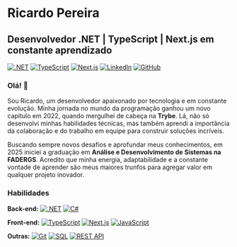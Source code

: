 # Ricardo Pereira
## Desenvolvedor .NET | TypeScript | Next.js em constante aprendizado

[![.NET](https://img.shields.io/badge/.NET-5C2D91?style=for-the-badge&logo=.net&logoColor=white)](https://dotnet.microsoft.com/)
[![TypeScript](https://img.shields.io/badge/TypeScript-007ACC?style=for-the-badge&logo=typescript&logoColor=white)](https://www.typescriptlang.org/)
[![Next.js](https://img.shields.io/badge/Next.js-000000?style=for-the-badge&logo=nextdotjs&logoColor=white)](https://nextjs.org/)
[![LinkedIn](https://img.shields.io/badge/LinkedIn-0077B5?style=for-the-badge&logo=linkedin&logoColor=white)](https://www.linkedin.com/in/ricardo-pereira-dev/)
[![GitHub](https://img.shields.io/badge/GitHub-100000?style=for-the-badge&logo=github&logoColor=white)](https://github.com/SEU_NOME_DE_USUARIO_GITHUB)

### Olá! 👋

Sou Ricardo, um desenvolvedor apaixonado por tecnologia e em constante evolução. Minha jornada no mundo da programação ganhou um novo capítulo em 2022, quando mergulhei de cabeça na **Trybe**. Lá, não só desenvolvi minhas habilidades técnicas, mas também aprendi a importância da colaboração e do trabalho em equipe para construir soluções incríveis.

Buscando sempre novos desafios e aprofundar meus conhecimentos, em 2025 iniciei a graduação em **Análise e Desenvolvimento de Sistemas na FADERGS**. Acredito que minha energia, adaptabilidade e a constante vontade de aprender são meus maiores trunfos para agregar valor em qualquer projeto inovador.

### Habilidades

**Back-end:**
[![.NET](https://img.shields.io/badge/.NET-5C2D91?style=for-the-badge&logo=.net&logoColor=white)](https://dotnet.microsoft.com/)
[![C#](https://img.shields.io/badge/C%23-239120?style=for-the-badge&logo=c-sharp&logoColor=white)](https://docs.microsoft.com/en-us/dotnet/csharp/)

**Front-end:**
[![TypeScript](https://img.shields.io/badge/TypeScript-007ACC?style=for-the-badge&logo=typescript&logoColor=white)](https://www.typescriptlang.org/)
[![Next.js](https://img.shields.io/badge/Next.js-000000?style=for-the-badge&logo=nextdotjs&logoColor=white)](https://nextjs.org/)
[![JavaScript](https://img.shields.io/badge/JavaScript-F7DF1E?style=for-the-badge&logo=javascript&logoColor=black)](https://developer.mozilla.org/en-US/docs/Web/JavaScript)

**Outras:**
[![Git](https://img.shields.io/badge/Git-F05032?style=for-the-badge&logo=git&logoColor=white)](https://git-scm.com/)
[![SQL](https://img.shields.io/badge/SQL-4A8F98?style=for-the-badge&logo=sql&logoColor=white)](https://www.w3schools.com/sql/)
[![REST API](https://img.shields.io/badge/REST%20API-000000?style=for-the-badge&logo=rest-api&logoColor=white)](https://restfulapi.net/)
